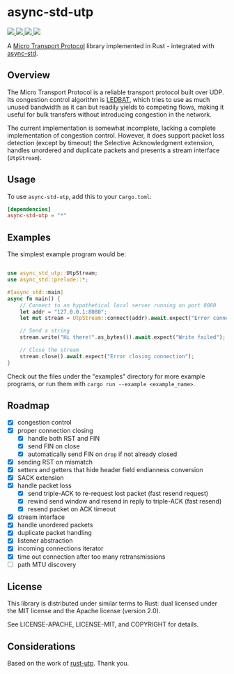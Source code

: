 # async-std-utp

<a href="https://github.com/bltavares/async-std-utp/actions?query=workflow%3AQuickstart+branch%3Amaster">
    <img src="https://img.shields.io/github/workflow/status/bltavares/async-std-utp/Quickstart/master?label=main%20ci" />
</a>
<a href="https://github.com/bltavares/async-std-utp/actions?query=workflow%3ACross-compile+branch%3Amaster">
    <img src="https://img.shields.io/github/workflow/status/bltavares/async-std-utp/Cross-compile/master?label=cross%20ci" />
</a>
<a href="https://crates.io/crates/async-std-utp">
    <img src="https://img.shields.io/crates/v/async-std-utp.svg" />
</a>
<a href="https://docs.rs/async-std-utp">
    <img src="https://docs.rs/async-std-utp/badge.svg" />
</a>

A [Micro Transport Protocol](http://www.bittorrent.org/beps/bep_0029.html)
library implemented in Rust - integrated with [async-std](https://async.rs).

## Overview

The Micro Transport Protocol is a reliable transport protocol built over
UDP. Its congestion control algorithm is
[LEDBAT](http://tools.ietf.org/html/rfc6817), which tries to use as much unused
bandwidth as it can but readily yields to competing flows, making it useful for
bulk transfers without introducing congestion in the network.

The current implementation is somewhat incomplete, lacking a complete implementation of congestion
control. However, it does support packet loss detection (except by timeout) the
Selective Acknowledgment extension, handles unordered and duplicate packets and
presents a stream interface (`UtpStream`).

## Usage

To use `async-std-utp`, add this to your `Cargo.toml`:

```toml
[dependencies]
async-std-utp = "*"
```

## Examples

The simplest example program would be:

```rust

use async_std_utp::UtpStream;
use async_std::prelude::*;

#[async_std::main]
async fn main() {
    // Connect to an hypothetical local server running on port 8080
    let addr = "127.0.0.1:8080";
    let mut stream = UtpStream::connect(addr).await.expect("Error connecting to remote peer");

    // Send a string
    stream.write("Hi there!".as_bytes()).await.expect("Write failed");

    // Close the stream
    stream.close().await.expect("Error closing connection");
}
```

Check out the files under the "examples" directory for more example programs, or run them with `cargo run --example <example_name>`.

## Roadmap

- [x] congestion control
- [x] proper connection closing
  - [x] handle both RST and FIN
  - [x] send FIN on close
  - [x] automatically send FIN on `drop` if not already closed
- [x] sending RST on mismatch
- [x] setters and getters that hide header field endianness conversion
- [x] SACK extension
- [x] handle packet loss
  - [x] send triple-ACK to re-request lost packet (fast resend request)
  - [x] rewind send window and resend in reply to triple-ACK (fast resend)
  - [x] resend packet on ACK timeout
- [x] stream interface
- [x] handle unordered packets
- [x] duplicate packet handling
- [x] listener abstraction
- [x] incoming connections iterator
- [x] time out connection after too many retransmissions
- [ ] path MTU discovery

## License

This library is distributed under similar terms to Rust: dual licensed under the MIT license and the Apache license (version 2.0).

See LICENSE-APACHE, LICENSE-MIT, and COPYRIGHT for details.

## Considerations

Based on the work of [rust-utp](https://github.com/meqif/rust-utp). Thank you.
